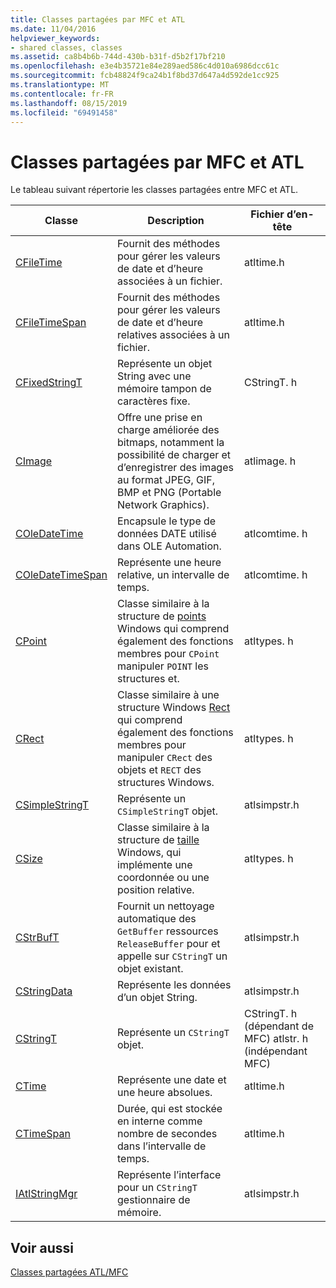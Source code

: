 ```yaml
---
title: Classes partagées par MFC et ATL
ms.date: 11/04/2016
helpviewer_keywords:
- shared classes, classes
ms.assetid: ca8b4b6b-744d-430b-b31f-d5b2f17bf210
ms.openlocfilehash: e3e4b35721e84e289aed586c4d010a6986dcc61c
ms.sourcegitcommit: fcb48824f9ca24b1f8bd37d647a4d592de1cc925
ms.translationtype: MT
ms.contentlocale: fr-FR
ms.lasthandoff: 08/15/2019
ms.locfileid: "69491458"
---
```

# <a name="classes-shared-by-mfc-and-atl"></a>Classes partagées par MFC et ATL

Le tableau suivant répertorie les classes partagées entre MFC et ATL.

|Classe|Description|Fichier d’en-tête|
|-----------|-----------------|-----------------|
|[CFileTime](../../atl-mfc-shared/reference/cfiletime-class.md)|Fournit des méthodes pour gérer les valeurs de date et d’heure associées à un fichier.|atltime.h|
|[CFileTimeSpan](../../atl-mfc-shared/reference/cfiletimespan-class.md)|Fournit des méthodes pour gérer les valeurs de date et d’heure relatives associées à un fichier.|atltime.h|
|[CFixedStringT](../../atl-mfc-shared/reference/cfixedstringt-class.md)|Représente un objet String avec une mémoire tampon de caractères fixe.|CStringT. h|
|[CImage](../../atl-mfc-shared/reference/cimage-class.md)|Offre une prise en charge améliorée des bitmaps, notamment la possibilité de charger et d’enregistrer des images au format JPEG, GIF, BMP et PNG (Portable Network Graphics).|atlimage. h|
|[COleDateTime](../../atl-mfc-shared/reference/coledatetime-class.md)|Encapsule le type de données DATE utilisé dans OLE Automation.|atlcomtime. h|
|[COleDateTimeSpan](../../atl-mfc-shared/reference/coledatetimespan-class.md)|Représente une heure relative, un intervalle de temps.|atlcomtime. h|
|[CPoint](../../atl-mfc-shared/reference/cpoint-class.md)|Classe similaire à la structure de [points](/windows/win32/api/windef/ns-windef-point) Windows qui comprend également des fonctions membres pour `CPoint` manipuler `POINT` les structures et.|atltypes. h|
|[CRect](../../atl-mfc-shared/reference/crect-class.md)|Classe similaire à une structure Windows [Rect](/windows/win32/api/windef/ns-windef-rect) qui comprend également des fonctions membres pour manipuler `CRect` des objets et `RECT` des structures Windows.|atltypes. h|
|[CSimpleStringT](../../atl-mfc-shared/reference/csimplestringt-class.md)|Représente un `CSimpleStringT` objet.|atlsimpstr.h|
|[CSize](../../atl-mfc-shared/reference/csize-class.md)|Classe similaire à la structure de [taille](/windows/win32/api/windef/ns-windef-size) Windows, qui implémente une coordonnée ou une position relative.|atltypes. h|
|[CStrBufT](../../atl-mfc-shared/reference/cstrbuft-class.md)|Fournit un nettoyage automatique des `GetBuffer` ressources `ReleaseBuffer` pour et appelle sur `CStringT` un objet existant.|atlsimpstr.h|
|[CStringData](../../atl-mfc-shared/reference/cstringdata-class.md)|Représente les données d’un objet String.|atlsimpstr.h|
|[CStringT](../../atl-mfc-shared/reference/cstringt-class.md)|Représente un `CStringT` objet.|CStringT. h (dépendant de MFC) atlstr. h (indépendant MFC)|
|[CTime](../../atl-mfc-shared/reference/ctime-class.md)|Représente une date et une heure absolues.|atltime.h|
|[CTimeSpan](../../atl-mfc-shared/reference/ctimespan-class.md)|Durée, qui est stockée en interne comme nombre de secondes dans l’intervalle de temps.|atltime.h|
|[IAtlStringMgr](../../atl-mfc-shared/reference/iatlstringmgr-class.md)|Représente l’interface pour un `CStringT` gestionnaire de mémoire.|atlsimpstr.h|

## <a name="see-also"></a>Voir aussi

[Classes partagées ATL/MFC](../../atl-mfc-shared/atl-mfc-shared-classes.md)

